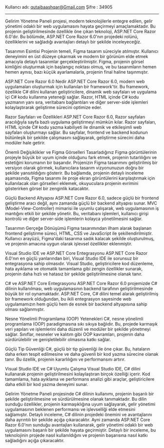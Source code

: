 Kullancı adı: qutaibaashqar@Gmail.com         Şifre : 34905


---------------------------------------------------------------------------------------------------------------------------------------------------------------------------------------------------------------------

Gelirim Yönetme Paneli projesi, modern teknolojilerle entegre edilen, gelir yönetimi odaklı bir web uygulamasını hayata geçirmeyi amaçlamaktadır. Bu projenin geliştirilmesinde özellikle öne çıkan teknoloji, ASP.NET Core Razor 6.0'dır. Bu bölümde, ASP.NET Core Razor 6.0'nın projedeki rolünü, özelliklerini ve sağladığı avantajları detaylı bir şekilde inceleyeceğiz.

Tasarımın Esintisi Projenin temeli, Figma tasarım süreciyle atılmıştır. Kullanıcı deneyimini en üst düzeye çıkarmak ve modern bir görünüm elde etmek amacıyla detaylı tasarımlar gerçekleştirilmiştir. Figma, projenin görsel kimliğini oluşturmak için başlangıç noktası olmuş, ve bu tasarımların hemen hemen aynısı, bazı küçük ayarlamalarla, projenin final haline taşınmıştır.

ASP.NET Core Razor 6.0 Nedir ASP.NET Core Razor 6.0, modern web uygulamaları oluşturmak için kullanılan bir framework'tir. Bu framework, özellikle C# dilini kullanan geliştiricilere, dinamik web sayfaları ve uygulama içi C# kodu kullanma yeteneği sağlar. Razor, HTML içinde C# kodu yazmanın yanı sıra, veritabanı bağlantıları ve diğer server-side işlemleri kolaylaştırarak geliştirme sürecini optimize eder.

Razor Sayfaları ve Özellikleri ASP.NET Core Razor 6.0, Razor sayfaları aracılığıyla sayfa bazlı uygulama geliştirmeyi mümkün kılar. Razor sayfaları, HTML içinde C# kodu yazma kabiliyeti ile dinamik ve etkileşimli web sayfaları oluşturmayı sağlar. Bu sayfalar, frontend ve backend kodunun bütünleşik bir şekilde çalışmasını sağlayarak, geliştirme sürecini daha modüler hale getirir.

Önemli Değişiklikler ve Figma Görselleri Tasarladığınız Figma görüntülerinin projeyle büyük bir uyum içinde olduğunu fark etmek, projenin tutarlılığını ve estetiğini korumanın bir başarıdır. Projenizin Figma tasarımını geliştirilmiş bir versiyon olarak görmek, kullanıcılara tasarım vizyonunuzun doğru bir şekilde yansıtıldığını gösterir. Bu bağlamda, projenin detaylı inceleme aşamasında, Figma tasarımı ile proje ekran görüntülerini karşılaştırmak için kullanılacak olan görselleri eklemek, okuyuculara projenin evrimini gösterirken görsel bir zenginlik katacaktır.

Güçlü Backend Altyapısı ASP.NET Core Razor 6.0, sadece güçlü bir frontend geliştirme aracı değil, aynı zamanda güçlü bir backend altyapısı sunar. MVC (Model-View-Controller) mimarisi ile uyumlu çalışarak, web uygulamasının iş mantığını etkili bir şekilde yönetir. Bu, veritabanı işlemleri, kullanıcı girişi kontrolü ve diğer server-side işlemlerin kolayca yönetilmesini sağlar.

Tasarımın Gerçeğe Dönüşümü Figma tasarımından ilham alarak başlanan frontend geliştirme süreci, HTML, CSS ve JavaScript ile şekillendirilmiştir. Kullanıcı arayüzü, Figma'daki tasarıma sadık kalacak şekilde oluşturulmuş, ve projenin amacına uygun olarak işlevsel özellikler eklenmiştir.

Visual Studio IDE ve ASP.NET Core Entegrasyonu ASP.NET Core Razor 6.0'nın en güçlü yanlarından biri, Visual Studio IDE ile sorunsuz bir entegrasyona sahip olmasıdır. Visual Studio, geliştiricilere kod düzenleme, hata ayıklama ve otomatik tamamlama gibi zengin özellikler sunarak, projenin daha hızlı ve hatasız bir şekilde geliştirilmesine olanak tanır.

C# ve ASP.NET Core Entegrasyonu ASP.NET Core Razor 6.0 projemizde C# dilinin kullanılması, web uygulamasının backend tarafının geliştirilmesinde büyük bir rol oynamaktadır. ASP.NET Core, C# dilini temel alarak geliştirilmiş bir framework olduğundan, bu ikili entegrasyon sayesinde web uygulamamızın hem güçlü hem de esnek bir backend altyapısına sahip olması sağlanmıştır.

Nesne Yönelimli Programlama (OOP) Yetenekleri C#, nesne yönelimli programlama (OOP) paradigmasına sıkı sıkıya bağlıdır. Bu, projede karmaşık veri yapıları ve işlemlerini daha düzenli ve modüler bir şekilde yönetmeyi sağlar. Sınıflar, nesneler ve kalıtım gibi OOP kavramları, projenin daha sürdürülebilir ve genişletilebilir olmasına katkı sağlar.

Güçlü Tip Güvenliği C#, güçlü bir tip güvenliği ile öne çıkar. Bu, hataların daha erken tespit edilmesine ve daha güvenli bir kod yazma sürecine olanak tanır. Bu özellik, projenin kararlılığını ve performansını artırır.

Visual Studio IDE ve C# Uyumlu Çalışma Visual Studio IDE, C# dilini kullanarak projenin geliştirilmesini kolaylaştıran birçok özelliği içerir. Kod tamamlama, hata ayıklama ve performans analizi gibi araçlar, geliştiricilere daha etkili bir kod yazma deneyimi sunar.

Gelirim Yönetme Paneli projesinde C# dilinin kullanımı, projenin başarılı bir şekilde geliştirilmesine ve sürdürülmesine olanak tanımaktadır. Bu dilin sunduğu özellikler, projenin karmaşıklığına uyum sağlayarak, gelir yönetimi uygulamasının beklenen performansı ve işlevselliği elde etmesini sağlamıştır. Detaylı inceleme, C# dilinin projedeki önemini ve avantajlarını daha ayrıntılı bir şekilde açığa çıkaracaktır. Ayni zamanda ASP.NET Core Razor 6.0'nın sunduğu avantajları kullanarak, gelir yönetimi odaklı bir web uygulamasını başarılı bir şekilde hayata geçirmiştir. Detaylı bir inceleme, bu teknolojinin projede nasıl kullanıldığını ve projenin başarısına nasıl katkı sağladığını açığa çıkaracaktır.
